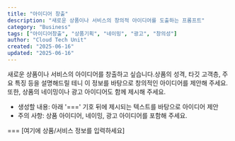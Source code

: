 ```yaml
---
title: "아이디어 창출"
description: "새로운 상품이나 서비스의 창의적 아이디어를 도출하는 프롬프트"
category: "Business"
tags: ["아이디어창출", "상품기획", "네이밍", "광고", "창의성"]
author: "Cloud Tech Unit"
created: "2025-06-16"
updated: "2025-06-16"
---
```


새로운 상품이나 서비스의 아이디어를 창출하고 싶습니다.상품의 성격, 타깃 고객층, 주요 특징 등을 설명해드릴 테니 이 정보를 바탕으로 창의적인 아이디어를 제안해 주세요. 또한, 상품의 네이밍이나 광고 아이디어도 함께 제시해 주세요.

* 생성할 내용: 아래 '===' 기호 뒤에 제시되는 텍스트를 바탕으로 아이디어 제안
* 주의 사항: 상품 아이디어, 네이밍, 광고 아이디어를 포함해 주세요.

===
[여기에 상품/서비스 정보를 입력하세요]
